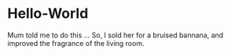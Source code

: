 # Hello-World
Mum told me to do this ...
So, I sold her for a bruised bannana, and improved the fragrance of the living room.
